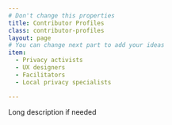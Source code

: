 ```yaml
---
# Don't change this properties
title: Contributor Profiles
class: contributor-profiles
layout: page
# You can change next part to add your ideas
item:
  - Privacy activists
  - UX designers
  - Facilitators
  - Local privacy specialists

---
```


Long description if needed
